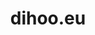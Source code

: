 ---
layout: post
title:  "dihoo.eu"
internal_url:  "/dutchgov/dihoo.eu.html"
subdomains_count: 4
all_subdomains_count: 4
urls_count: 4
ssl_rank: 100
http_rank: 70
url_link: /data/dihoo.eu/urls.txt
all_subdomains_link: /data/dihoo.eu/all_subdomains.txt
subdomains_link: /data/dihoo.eu/subdomains.txt
categories: dutchgov
---